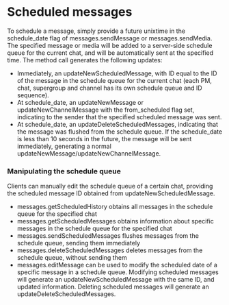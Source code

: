 # Scheduled messages
To schedule a message, simply provide a future unixtime in the schedule_date flag of messages.sendMessage or messages.sendMedia.
The specified message or media will be added to a server-side schedule queue for the current chat, and will be automatically sent at the specified time.
The method call generates the following updates:
- Immediately, an updateNewScheduledMessage, with ID equal to the ID of the message in the schedule queue for the current chat (each PM, chat, supergroup and channel has its own schedule queue and ID sequence).
- At schedule_date, an updateNewMessage or updateNewChannelMessage with the from_scheduled flag set, indicating to the sender that the specified scheduled message was sent.
- At schedule_date, an updateDeleteScheduledMessages, indicating that the message was flushed from the schedule queue.
If the schedule_date is less than 10 seconds in the future, the message will be sent immediately, generating a normal updateNewMessage/updateNewChannelMessage.
### Manipulating the schedule queue
Clients can manually edit the schedule queue of a certain chat, providing the scheduled message ID obtained from updateNewScheduledMessage.
- messages.getScheduledHistory obtains all messages in the schedule queue for the specified chat
- messages.getScheduledMessages obtains information about specific messages in the schedule queue for the specified chat
- messages.sendScheduledMessages flushes messages from the schedule queue, sending them immediately
- messages.deleteScheduledMessages deletes messages from the schedule queue, without sending them
- messages.editMessage can be used to modify the scheduled date of a specific message in a schedule queue.
Modifying scheduled messages will generate an updateNewScheduledMessage with the same ID, and updated information.
Deleting scheduled messages will generate an updateDeleteScheduledMessages.
